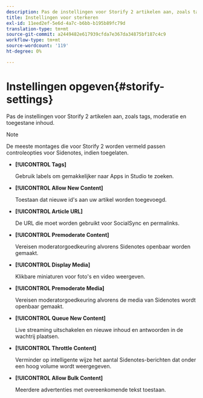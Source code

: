```yaml
---
description: Pas de instellingen voor Storify 2 artikelen aan, zoals tags, moderatie en toegestane inhoud.
title: Instellingen voor sterkeren
exl-id: 11eed2ef-5e6d-4a7c-b6bb-b195b89fc79d
translation-type: tm+mt
source-git-commit: a2449482e617939cfda7e367da34875bf187c4c9
workflow-type: tm+mt
source-wordcount: '119'
ht-degree: 0%

---
```


# Instellingen opgeven{#storify-settings}

Pas de instellingen voor Storify 2 artikelen aan, zoals tags, moderatie en toegestane inhoud.

>[!NOTE]
>
>De meeste montages die voor Storify 2 worden vermeld passen controleopties voor Sidenotes, indien toegelaten.

* **[!UICONTROL Tags]**

   Gebruik labels om gemakkelijker naar Apps in Studio te zoeken.

* **[!UICONTROL Allow New Content]**

   Toestaan dat nieuwe id&#39;s aan uw artikel worden toegevoegd.

* **[!UICONTROL Article URL]**

   De URL die moet worden gebruikt voor SocialSync en permalinks.

* **[!UICONTROL Premoderate Content]**

   Vereisen moderatorgoedkeuring alvorens Sidenotes openbaar worden gemaakt.

* **[!UICONTROL Display Media]**

   Klikbare miniaturen voor foto&#39;s en video weergeven.

* **[!UICONTROL Premoderate Media]**

   Vereisen moderatorgoedkeuring alvorens de media van Sidenotes wordt openbaar gemaakt.

* **[!UICONTROL Queue New Content]**

   Live streaming uitschakelen en nieuwe inhoud en antwoorden in de wachtrij plaatsen.

* **[!UICONTROL Throttle Content]**

   Verminder op intelligente wijze het aantal Sidenotes-berichten dat onder een hoog volume wordt weergegeven.

* **[!UICONTROL Allow Bulk Content]**

   Meerdere advertenties met overeenkomende tekst toestaan.
